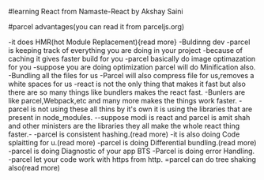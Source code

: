 #learning React from Namaste-React by Akshay Saini

#parcel advantages(you can read it from parceljs.org)

-it does HMR(hot Module Replacement){read more}
-Buldinng dev
-parcel is keeping track of everything you are doing in your project
-because of caching it gives faster build for you
-parcel basically do image optimazation for you
-suppose you are doing optimization parcel will do Minification also.
-Bundling all the files for us
-Parcel will also compress file for us,removes a white spaces for us
-react is not the only thing that makes it fast but also there are so many things like bundlers makes the react fast.
-Bunlers are like parcel,Webpack,etc and many more makes the things work faster.
-parcel is not using these all thins by it's own it is using the libraries that are present in node_modules.
--suppose modi is react and parcel is amit shah and other ministers are the libraries they all make the whole react thing faster.-
-parcel is consistent hashing.(read more)
-it is also doing Code splaitting for u.(read more)
-parcel is doing Differential bundling.(read more)
-parcel is doing Diagnostic of your app BTS
-Parcel is doing error Handling.
-parcel let your code work with https from http.
=parcel can do tree shaking also(read more)
